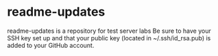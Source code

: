# readme-updates
readme-updates is a repository for test server labs
Be sure to have your SSH key set up and that your public key (located in ~/.ssh/id_rsa.pub) is added to your GitHub account.
